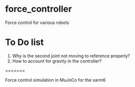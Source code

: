 # force_controller
Force control for various robots


# To Do list

1. Why is the second joint not moving to reference properly?
2. How to account for gravity in the controller?


=======

Force control simulation in MuJoCo for the xarm6
